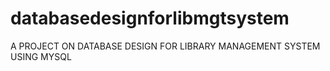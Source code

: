 # databasedesignforlibmgtsystem
 A PROJECT ON DATABASE DESIGN FOR LIBRARY MANAGEMENT SYSTEM USING MYSQL
